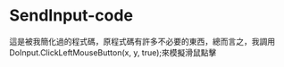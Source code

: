 # SendInput-code
這是被我簡化過的程式碼，原程式碼有許多不必要的東西，總而言之，我調用DoInput.ClickLeftMouseButton(x, y, true);來模擬滑鼠點擊
